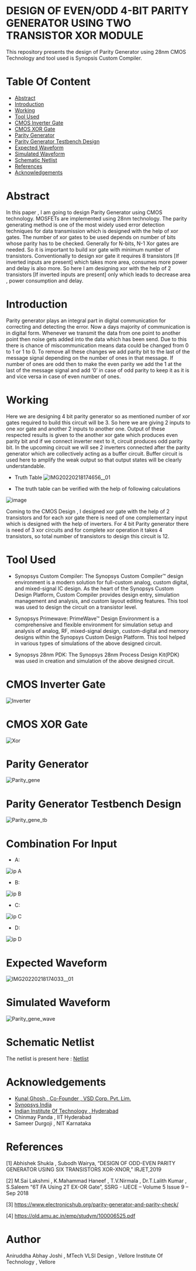 # DESIGN OF EVEN/ODD 4-BIT PARITY GENERATOR USING TWO TRANSISTOR XOR MODULE
This repository presents the design of Parity Generator using 28nm CMOS Technology and tool used is Synopsis Custom Compiler.
# Table Of Content
- [Abstract](https://github.com/AniJoshi12/Party-Generator/blob/main/README.md#Abstract)
- [Introduction](https://github.com/AniJoshi12/Party-Generator/blob/main/README.md#Introduction)
- [Working](https://github.com/AniJoshi12/Party-Generator/blob/main/README.md#Working)
- [Tool Used](https://github.com/AniJoshi12/Party-Generator/blob/main/README.md#Tool-Used)
- [CMOS Inverter Gate](https://github.com/AniJoshi12/Party-Generator/blob/main/README.md#CMOS-Inverter-Gate)
- [CMOS XOR Gate](https://github.com/AniJoshi12/Party-Generator/blob/main/README.md#CMOS-XOR-Gate)
- [Parity Generator](https://github.com/AniJoshi12/Party-Generator/blob/main/README.md#Parity-Generator)
- [Parity Generator Testbench Design](https://github.com/AniJoshi12/Party-Generator/blob/main/README.md#Parity-Generator-Testbench-Design)
- [Expected Waveform](https://github.com/AniJoshi12/Party-Generator/blob/main/README.md#Expected-Waveform)
- [Simulated Waveform](https://github.com/AniJoshi12/Party-Generator/blob/main/README.md#Simulated-Waveform)
- [Schematic Netlist](https://github.com/AniJoshi12/Party-Generator/blob/main/README.md#Schematic-Netlist)
- [References](https://github.com/AniJoshi12/Party-Generator/blob/main/README.md#References)
- [Acknowledgements](https://github.com/AniJoshi12/Party-Generator/blob/main/README.md#Acknowledgements)

# Abstract
In this paper , I am going to design Parity Generator using CMOS technology. MOSFETs are implemented using 28nm technology.
The parity generating method is one of the most widely used error detection techniques for data transmission which is designed
with the help of xor gates. The number of xor gates to be used depends on number of bits whose parity has to be checked.
Generally for N-bits, N-1 Xor gates are needed. So it is important to build xor gate with minimum number of transistors.
Conventionally to design xor gate it requires 8 transistors [If inverted inputs are present] which takes more area, consumes 
more power and delay is also more. So here I am designing xor with the help of 2 transistors [If inverted inputs are present] only 
which leads to decrease area , power consumption and delay.

# Introduction
Parity generator plays an integral part in digital communication for correcting and detecting the error. Now a days majority of 
communication is in digital form. Whenever we transmit the data from one point to another point then noise gets added into the data 
which has been send. Due to this there is chance of miscommunication means data could be changed from 0 to 1 or 1 to 0.
To remove all these changes we add parity bit to the last of the message signal depending on the number of ones in that message. 
If number of ones are odd then to make the even parity we add the 1 at the last of the message signal and add ‘0’ in case of odd 
parity to keep it as it is and vice versa in case of even number of ones.

# Working
Here we are designing 4 bit parity generator so as mentioned number of xor gates required to build this circuit will be 3.
So here we are giving 2 inputs to one xor gate and another 2 inputs to another one. Output of these respected results is
given to the another xor gate which produces even parity bit and if we connect inverter next to it, circuit produces odd parity 
bit. In the upcoming circuit we will see 2 inverters connected after the parity generator which are collectively acting as a buffer circuit.
Buffer circuit is used here to amplify the weak output so that output states will be clearly understandable.
- Truth Table
![IMG20220218174656__01](https://user-images.githubusercontent.com/100522966/156021375-95a4c002-123b-486d-bb41-f6431148d66b.jpg)

- The truth table can be verified with the help of following calculations


![image](https://user-images.githubusercontent.com/100522966/156019591-67a3fc94-c704-463d-94dc-8878aa3cd674.png)

Coming to the CMOS Design , I designed xor gate with the help 
of 2 transistors and for each xor gate there is need of one 
complementary input which is designed with the help of inverters. 
For 4 bit Parity generator there is need of 3 xor circuits and for 
complete xor operation it takes 4 transistors, so total number of 
transistors to design this circuit is 12. 


# Tool Used
- Synopsys Custom Compiler: The Synopsys Custom Compiler™ design environment is a modern solution for full-custom analog, custom digital, and mixed-signal IC design. As the heart
of the Synopsys Custom Design Platform, Custom Compiler provides design entry, simulation management and analysis, and custom layout editing features. This tool was used to design the circuit on a transistor level.

- Synopsys Primewave: PrimeWave™ Design Environment is a comprehensive and flexible environment for simulation setup and analysis of analog, RF, mixed-signal design, custom-digital and memory designs within the Synopsys Custom Design Platform. This tool helped in various types of simulations of the above designed circuit.

- Synopsys 28nm PDK: The Synopsys 28nm Process Design Kit(PDK) was used in creation and simulation of the above designed circuit.

# CMOS Inverter Gate
![Inverter](https://user-images.githubusercontent.com/100522966/155893158-d4e660bd-86b3-4030-a142-3747dd995419.JPG)

# CMOS XOR Gate
![Xor](https://user-images.githubusercontent.com/100522966/155893190-c46562ef-97d0-49e3-8f29-ba2f571bc662.JPG)

# Parity Generator
![Parity_gene](https://user-images.githubusercontent.com/100522966/156007810-cc253626-0b31-4a6e-8a32-caff9ab709b0.JPG)

# Parity Generator Testbench Design
![Parity_gene_tb](https://user-images.githubusercontent.com/100522966/156007922-3579f5fd-f365-487b-8016-445c631a3551.JPG)

# Combination For Input
- A:
 
![ip A](https://user-images.githubusercontent.com/100522966/156022526-96dee06f-ed3b-485f-948a-1d96c6bfe70a.JPG)

- B:
 
![ip B](https://user-images.githubusercontent.com/100522966/156022547-102831a6-5391-4bdb-85b5-94275114c583.JPG)

- C:
 
![ip C](https://user-images.githubusercontent.com/100522966/156022571-6044901f-200e-46bb-87c2-319e3cc2b596.JPG)

- D:
 
![ip D](https://user-images.githubusercontent.com/100522966/156022588-2464d4ce-24c8-4e56-a09b-f662dae5205d.JPG)


# Expected Waveform
![IMG20220218174033__01](https://user-images.githubusercontent.com/100522966/156008116-5f51fd3f-8820-4725-8ebd-84ab43a0ba35.jpg)

# Simulated Waveform
![Parity_gene_wave](https://user-images.githubusercontent.com/100522966/156008074-c6031885-7147-4c40-846a-244d4950f7dd.JPG)

# Schematic Netlist
The netlist is present here : [Netlist](https://github.com/AniJoshi12/Party-Generator/edit/main/Netlist)

# Acknowledgements
- [Kunal Ghosh , Co-Founder , VSD Corp. Pvt. Lim.](https://github.com/kunalg123)
- [Synopsys India](https://www.synopsys.com/)
- [Indian Institute Of Technology , Hyderabad ](https://iith.ac.in/)
- Chinmay Panda , IIT Hyderabad
- Sameer Durgoji , NIT Karnataka

# References
[1] Abhishek Shukla , Subodh Wairya, “DESIGN OF ODD-EVEN 
PARITY GENERATOR USING SIX TRANSISTORS XOR-XNOR,” 
IRJET,2019

[2] M.Sai Lakshmi , K.Mahammad Haneef , T.V.Nirmala , Dr.T.Lalith 
Kumar , S.Saleem “6T FA Using 2T EX-OR Gate”, SSRG - IJECE –
Volume 5 Issue 9 – Sep 2018

[3] https://www.electronicshub.org/parity-generator-and-parity-check/

[4] https://old.amu.ac.in/emp/studym/100006525.pdf

# Author
Aniruddha Abhay Joshi , MTech VLSI Design , Vellore Institute Of Technology , Vellore
